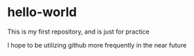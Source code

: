 # hello-world
This is my first repository, and is just for practice

I hope to be utilizing github more frequently in the near future
